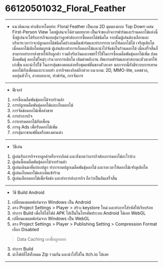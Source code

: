 # 66120501032_Floral_Feather
---------------------------------------------------------------------------------------------------
+ แนวคิดเกม
คำอธิบายโดยย่อ:
Floral Feather เป็นเกม 2D มุมมองแบบ Top Down ผสม First-Person View โดยผู้เล่นจะได้สวมบทบาท
เป็นเจ้าของกิจการฟาร์มและร้านดอกไม้แห่งนี้ ซึ่งผู้เล่นจะได้รับภารกิจแบบสุ่มว่าลูกค้าต้องการซื้อดอกไม้ชนิดใด
จากนั้นผู้เล่นต้องเลือกและบริหารเวลาว่าจะปลูกดอกไม้ชนิดใดบ้างบนผืนฟาร์มและทำการรอเวลาให้ดอกไม้ได้
เจริญเติบโต เมื่อดอกไม้เติบโตสมบูรณ์ ผู้เล่นต้องทำการเก็บดอกไม้และนำไปจัดช่อในร้านดอกไม้ เมื่อเสร็จสิ้นก็
สามารถทำการส่งขายให้กับลูกค้า รวมถึงรับเงินและเพชรไว้ใช้ในการซื้อเมล็ดพันธุ์ดอกไม้เพิ่ม ปลดล็อคพันธุ์
ดอกไม้ใหม่ๆ เร่งเวลาการเติบโต เติมค่าพลังงาน อัพเกรดฟาร์มและค่าสถานะตัวละครให้เก่งขึ้น และนำไปใช้
ในการสุ่มของตกแต่งหรือชุดแฟชั่นของตัวละคร นอกจากนี้ยังมีระบบการเทรดดอกไม้กับเพื่อนและระบบทำ
ภารกิจของกิลด์อีกด้วย
แนวเกม: 2D, MMO-lite, แคชชวล, อบอุ่นหัวใจ, สวทบทบาท, ทำฟาร์ม, การจัดการ
---------------------------------------------------------------------------------------------------
+ ฟีเจอร์
1. การซื้อเมล็ดพันธุ์ดอกไม้จากร้านค้า
2. การปลูกเมล็ดพันธุ์ดอกไม้และเก็บดอกไม้
3. การจัดช่อดอกไม้เพื่อส่งขาย
4. การทำภารกิจ
5. การเทรดดอกไม้กับเพื่อน
6. การดู Ads เพื่อรับดอกไม้เพิ่ม
7. การสุ่มกาชาแฟชั่นหรือของตกแต่ง
---------------------------------------------------------------------------------------------------
+ วิธีเล่น
1. ผู้เล่นรับภารกิจจากลูกค้าหรือจากกิลด์ และสังเกตว่าภารกิจต้องการดอกไม้อะไรบ้าง
2. ผู้เล่นซื้อเมล็ดพันธุ์ดอกไม้จากร้านค้า
3. ผู้เล่นเดินมาที่แปลงปลูก ทำการกดปลูกเมล็ดพันธุ์ดอกไม้ และรอเวลาให้ดอกไม้เจริญเติบโต
4. ผู้เล่นเก็บดอกไม้และเดินเข้าร้าน
5. ผู้เล่นเลือกดอกไม้เพื่อจัดช่อ และทำการส่งภารกิจ ถือว่าเป็นอันเสร็จสิ้น
---------------------------------------------------------------------------------------------------
+ วิธี Build
Android
1. เปลี่ยนแพลตฟอร์มจาก Windows เป็น Android
2. ตรง Project Settings > Player > สร้าง keystore ใหม่ และทำการใส่รหัสให้เรียบร้อย
3. ทำการ Build เพื่อให้ได้ไฟล์ APK ไปเป็นในโทรศัพท์ระบบ Android ได้เลย 
WebGL
1. เปลี่ยนแพลตฟอร์มจาก Windows เป็น WebGL
2. ตรง Project Settings > Player > Publishing Setting > Compression Format เลือก Disabled
> Data Caching เอาติ๊กถูกออก
3. ทำการ Build
4. นำไฟล์ที่ได้ทั้งหมด Zip รวมกัน และนำไปใส่ใน itch.io ได้เลย
---------------------------------------------------------------------------------------------------